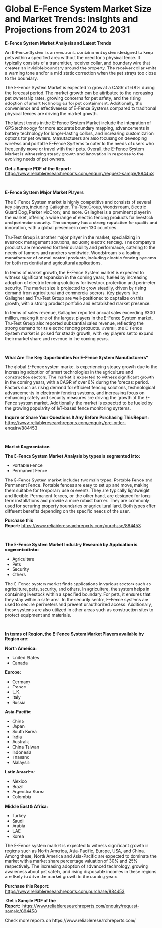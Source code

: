 <p><h1>Global E-Fence System Market Size and Market Trends: Insights and Projections from 2024 to 2031</h1></p><p><strong>E-Fence System Market Analysis and Latest Trends</strong></p>
<p><p>An E-Fence System is an electronic containment system designed to keep pets within a specified area without the need for a physical fence. It typically consists of a transmitter, receiver collar, and boundary wire that creates an invisible boundary around the property. The receiver collar emits a warning tone and/or a mild static correction when the pet strays too close to the boundary.</p><p>The E-Fence System Market is expected to grow at a CAGR of 6.8% during the forecast period. The market growth can be attributed to the increasing pet ownership rates, growing concerns for pet safety, and the rising adoption of smart technologies for pet containment. Additionally, the convenience and effectiveness of E-Fence Systems compared to traditional physical fences are driving the market growth.</p><p>The latest trends in the E-Fence System Market include the integration of GPS technology for more accurate boundary mapping, advancements in battery technology for longer-lasting collars, and increasing customization options for pet owners. Manufacturers are also focusing on developing wireless and portable E-Fence Systems to cater to the needs of users who frequently move or travel with their pets. Overall, the E-Fence System Market is witnessing steady growth and innovation in response to the evolving needs of pet owners.</p></p>
<p><strong>Get a Sample PDF of the Report:&nbsp;</strong> <a href="https://www.reliableresearchreports.com/enquiry/request-sample/884453">https://www.reliableresearchreports.com/enquiry/request-sample/884453</a></p>
<p>&nbsp;</p>
<p><strong>E-Fence System Major Market Players</strong></p>
<p><p>The E-Fence System market is highly competitive and consists of several key players, including Gallagher, Tru-Test Group, Woodstream, Electric Guard Dog, Parker McCrory, and more. Gallagher is a prominent player in the market, offering a wide range of electric fencing products for livestock and perimeter security. The company has a strong reputation for quality and innovation, with a global presence in over 130 countries.</p><p>Tru-Test Group is another major player in the market, specializing in livestock management solutions, including electric fencing. The company's products are renowned for their durability and performance, catering to the needs of farmers and ranchers worldwide. Woodstream is a leading manufacturer of animal control products, including electric fencing systems for both residential and agricultural applications.</p><p>In terms of market growth, the E-Fence System market is expected to witness significant expansion in the coming years, fueled by increasing adoption of electric fencing solutions for livestock protection and perimeter security. The market size is projected to grow steadily, driven by rising demand from agricultural and commercial sectors. Key players like Gallagher and Tru-Test Group are well-positioned to capitalize on this growth, with a strong product portfolio and established market presence.</p><p>In terms of sales revenue, Gallagher reported annual sales exceeding $300 million, making it one of the largest players in the E-Fence System market. Tru-Test Group also reported substantial sales revenue, reflecting the strong demand for its electric fencing products. Overall, the E-Fence System market is poised for steady growth, with key players set to expand their market share and revenue in the coming years.</p></p>
<p>&nbsp;</p>
<p><strong>What Are The Key Opportunities For E-Fence System Manufacturers?</strong></p>
<p><p>The global E-Fence system market is experiencing steady growth due to the increasing adoption of smart technologies in the agriculture and construction sectors. The market is expected to witness significant growth in the coming years, with a CAGR of over 6% during the forecast period. Factors such as rising demand for efficient fencing solutions, technological advancements in electronic fencing systems, and increasing focus on enhancing safety and security measures are driving the growth of the E-Fence system market. Additionally, the market is expected to be fueled by the growing popularity of IoT-based fence monitoring systems.</p></p>
<p><strong>Inquire or Share Your Questions If Any Before Purchasing This Report:</strong> <a href="https://www.reliableresearchreports.com/enquiry/pre-order-enquiry/884453">https://www.reliableresearchreports.com/enquiry/pre-order-enquiry/884453</a></p>
<p>&nbsp;</p>
<p><strong>Market Segmentation</strong></p>
<p><strong>The E-Fence System Market Analysis by types is segmented into:</strong></p>
<p><ul><li>Portable Fence</li><li>Permanent Fence</li></ul></p>
<p><p>The E-Fence System market includes two main types: Portable Fence and Permanent Fence. Portable fences are easy to set up and move, making them suitable for temporary use or events. They are typically lightweight and flexible. Permanent fences, on the other hand, are designed for long-term installations and provide a more robust barrier. They are commonly used for securing property boundaries or agricultural land. Both types offer different benefits depending on the specific needs of the user.</p></p>
<p><strong>Purchase this Report:&nbsp;</strong><a href="https://www.reliableresearchreports.com/purchase/884453">https://www.reliableresearchreports.com/purchase/884453</a></p>
<p>&nbsp;</p>
<p><strong>The E-Fence System Market Industry Research by Application is segmented into:</strong></p>
<p><ul><li>Agriculture</li><li>Pets</li><li>Security</li><li>Others</li></ul></p>
<p><p>The E-Fence system market finds applications in various sectors such as agriculture, pets, security, and others. In agriculture, the system helps in containing livestock within a specified boundary. For pets, it ensures that they stay within a safe area. In the security sector, E-Fence systems are used to secure perimeters and prevent unauthorized access. Additionally, these systems are also utilized in other areas such as construction sites to protect equipment and materials.</p></p>
<p>&nbsp;</p>
<p><strong>In terms of Region, the E-Fence System Market Players available by Region are:</strong></p>
<p>
    <p> <strong> North America: </strong>
        <ul>
            <li>United States</li>
            <li>Canada</li>
        </ul>
        </p> 
    <p> <strong> Europe: </strong>
        <ul>
            <li>Germany</li>
            <li>France</li>
            <li>U.K.</li>
            <li>Italy</li>
            <li>Russia</li>
        </ul>
        </p> 
    <p> <strong> Asia-Pacific: </strong>
        <ul>
            <li>China</li>
            <li>Japan</li>
            <li>South Korea</li>
            <li>India</li>
            <li>Australia</li>
            <li>China Taiwan</li>
            <li>Indonesia</li>
            <li>Thailand</li>
            <li>Malaysia</li>
        </ul>
        </p> 
    <p> <strong> Latin America: </strong>
        <ul>
            <li>Mexico</li>
            <li>Brazil</li>
            <li>Argentina Korea</li>
            <li>Colombia</li>
        </ul>
        </p> 
    <p> <strong> Middle East & Africa: </strong>
        <ul>
            <li>Turkey</li>
            <li>Saudi</li>
            <li>Arabia</li>
            <li>UAE</li>
            <li>Korea</li>
        </ul>
    </p>
    </p>
<p><p>The E-Fence system market is expected to witness significant growth in regions such as North America, Asia-Pacific, Europe, USA, and China. Among these, North America and Asia-Pacific are expected to dominate the market with a market share percentage valuation of 30% and 25% respectively. The increasing adoption of advanced technology, growing awareness about pet safety, and rising disposable incomes in these regions are likely to drive the market growth in the coming years.</p></p>
<p><strong>Purchase this Report: </strong><a href="https://www.reliableresearchreports.com/purchase/884453">https://www.reliableresearchreports.com/purchase/884453</a></p>
<p>&nbsp;<strong>Get a Sample PDF of the Report:&nbsp;&nbsp;</strong><a href="https://www.reliableresearchreports.com/enquiry/request-sample/884453">https://www.reliableresearchreports.com/enquiry/request-sample/884453</a></p>
<p><strong></strong></p>
<p>Check more reports on https://www.reliableresearchreports.com/</p>